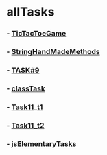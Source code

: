 # allTasks

### - [TicTacToeGame](https://mrfinansist84.github.io/ticTacToe/ "TicTacToeGame")
### - [StringHandMadeMethods](https://mrfinansist84.github.io/stringHandmadeMethods "StringHandMadeMethods")
### - [TASK#9](https://mrfinansist84.github.io/Task9 "TASK#9")
### - [classTask](https://mrfinansist84.github.io/classTask "test for class")
### - [Task11_t1](https://mrfinansist84.github.io/task11/task1 "TASK11 2 taski")
### - [Task11_t2](https://mrfinansist84.github.io/task11/task2 "TASK11 2 taski")
### - [jsElementaryTasks](https://mrfinansist84.github.io/jsElementaryTasks! "jsElementaryTasks")

